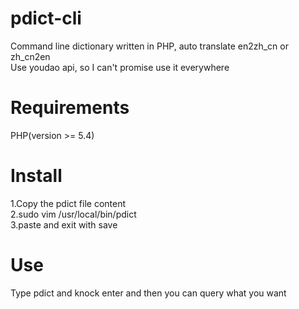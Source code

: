 # pdict-cli
Command line dictionary written in PHP, auto translate en2zh_cn or zh_cn2en  
Use youdao api, so I can't promise use it everywhere
  
# Requirements
PHP(version >= 5.4)  

# Install
1.Copy the pdict file content  
2.sudo vim /usr/local/bin/pdict  
3.paste and exit with save  
  
# Use
Type pdict and knock enter and then you can query what you want
